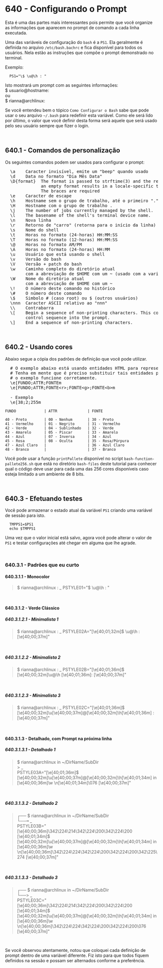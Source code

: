 ﻿# 640 - Configurando o Prompt

Esta é uma das partes mais interessantes pois permite que você organize as informações que aparecem
no prompt de comando a cada linha executada.  

Uma das variáveis de configuração do ``bash`` é a ``PS1``. Ela geralmente é definida no arquivo 
``/etc/bash.bachrc`` e fica disponível para todos os usuários. Nela estão as instruções que compõe 
o prompt demonstrado no terminal.  

Exemplo:
``` /etc/bash.bachrc
  PS1="\$ \u@\h : "
```

Isto mostrará um prompt com as seguintes informações:  
  $ usuario@hostname:   
  ou  
  $ rianna@archlinux:  

Se você entendeu bem o tópico ``Como Configurar o Bash`` sabe que pode usar o seu arquivo 
``~/.bash`` para redefinir esta variável. Como ele será lido por último, o valor que você definir
desta forma será aquele que será usado pelo seu usuário sempre que fizer o login.



&nbsp;

## 640.1 - Comandos de personalização

Os seguintes comandos podem ser usados para configurar o prompt:  

<pre>
  \a    Caracter invisível, emite um "beep" quando usado
  \d    Data no formato "Dia Mês Data"
  \D{format}  The format is passed to strftime(3) and the result is inserted in the prompt string;
              an empty format results in a locale-specific time representation. 
              The braces are required
  \e    Caracter de escape
  \h    Hostname sem o grupo de trabalho, até o primeiro "."
  \H    Hostname com o grupo de trabalho . 
  \j    The number of jobs currently managed by the shell. 
  \l    The basename of the shell's terminal device name. 
  \n    Nova linha
  \r    Retorno de "carro" (retorna para o início da linha)
  \s    Nome do shell
  \t    Horas no formato (24-horas) HH:MM:SS 
  \T    Horas no formato (12-horas) HH:MM:SS  
  \@    Horas no formato AM/PM
  \A    Horas no formato (24-horas) HH:MM 
  \u    Usuário que está usando o shell
  \v    Versão do bash
  \V    Versão + patch do bash
  \w    Caminho completo do diretório atual
        com a abreviação de $HOME com um ~ (usado com a variável $PROMPT_DIRTRIM)
  \W    Nome do diretório atual 
        com a abreviação de $HOME com um ~
  \!    O número deste comando no histórico
  \#    O número deste comando
  \$    Simbolo # (caso root) ou $ (outros usuários) 
  \nnn  Caracter ASCII relativo ao "nnn"
  \\    Contrabarra
  \[    Begin a sequence of non-printing characters. This could be used to embed a terminal 
        control sequence into the prompt. 
  \]    End a sequence of non-printing characters. 
</pre>


&nbsp;

## 640.2 - Usando cores

Abaixo segue a cópia dos padrões de definição que você pode utilizar.

<pre>
  # O exemplo abaixo está usando entidades HTML para representar os caracteres '&lt;' e '&gt;'.
  # Tenha em mente que é preciso substituir tais entidades pelos caracteres originais para que
  # o exemplo funcione corretamente.
  \e[FUNDO;ATTR;FONTEm
  \e[FUNDO;ATTR;FONTE&lt;r&gt;;FONTE&lt;g&gt;;FONTE&lt;b&gt;m
  
  - Exemplo
  \e[38;2;255m
</pre>

    FUNDO             | ATTR              | FONTE

    40 - Preto        | 00 - Nenhum       | 30 - Preto
    41 - Vermelho     | 01 - Negrito      | 31 - Vermelho
    42 - Verde        | 04 - Sublinhado   | 32 - Verde
    43 - Amarelo      | 05 - Piscar       | 33 - Amarelo
    44 - Azul         | 07 - Inversa      | 34 - Azul
    45 - Rosa         | 08 - Oculta       | 35 - Rosa/Púrpura
    47 - Azul Claro   |                   | 36 - Azul Claro
    48 - Branco       |                   | 37 - Branco 


Você pode usar a função ``printPallete`` disponível no script ``bash-function-pallete256.sh`` que
está no diretório ``bash-files`` deste tutorial para conhecer qual o código deve usar para cada uma
das 256 cores disponíveis caso esteja limitado a um ambiente de 8 bits.



&nbsp;

## 640.3 - Efetuando testes

Você pode armazenar o estado atual da variável ``PS1`` criando uma variável de sessão para isto.

``` shell
  TMPPS1=$PS1
  echo $TMPPS1
```

Uma vez que o valor inicial está salvo, agora você pode alterar o valor de ``PS1`` e testar 
configurações até chegar em alguma que lhe agrade.



&nbsp;

### 640.3.1 - Padrões que eu curto

#### 640.3.1.1 - Monocolor
> $ rianna@archlinux : _
> PSTYLE01="\$ \u@\h : "


&nbsp;

#### 640.3.1.2 - Verde Clássico
##### 640.3.1.2.1 - Minimalista 1
> $ rianna@archlinux : _
> PSTYLE02A="\[\e[40;01;32m\]\$ \u@\h : \[\e[40;00;37m\]"


&nbsp;

##### 640.3.1.2.2 - Minimalista 2
> $ rianna@archlinux : _
> PSTYLE02B="\[\e[40;01;36m\]\$ \[\e[40;00;32m\]\u@\h \[\e[40;01;36m\]: \[\e[40;00;37m\]"


&nbsp;

##### 640.3.1.2.3 - Minimalista 3
> $ rianna@archlinux : _
> PSTYLE02C="\[\e[40;01;36m\]\$ \[\e[40;00;32m\]\u\[\e[40;00;37m\]@\[\e[40;00;32m\]\h\[\e[40;01;36m\] : \[\e[40;00;37m\]"



&nbsp;

#### 640.3.1.3 - Detalhado, com Prompt na próxima linha
##### 640.3.1.3.1 - Detalhado 1
> $ rianna@archlinux in ~/DirName/SubDir  
> &gt; _  
> PSTYLE03A="\[\e[40;01;36m\]\$ \[\e[40;00;32m\]\u\[\e[40;00;37m\]@\[\e[40;00;32m\]\h\[\e[40;01;34m\] in \[\e[40;00;36m\]\w \n\[\e[40;01;34m\]\076 \[\e[40;00;37m\]"


&nbsp;

##### 640.3.1.3.2 - Detalhado 2
> ┌── $ rianna@archlinux in ~/DirName/SubDir  
> └──╼ _  
> PSTYLE03B="\[\e[40;00;36m\]\342\224\214\342\224\200\342\224\200 \[\e[40;01;34m\]\$ \[\e[40;00;32m\]\u\[\e[40;00;37m\]@\[\e[40;00;32m\]\h\[\e[40;01;34m\] in \[\e[40;00;36m\]\w \n\[\e[40;00;36m\]\342\224\224\342\224\200\342\224\200\342\225\274 \[\e[40;00;37m\]"


&nbsp;

##### 640.3.1.3.3 - Detalhado 3
> ┌── $ rianna@archlinux in ~/DirName/SubDir  
> └──&gt; _  
> PSTYLE03C="\[\e[40;00;36m\]\342\224\214\342\224\200\342\224\200 \[\e[40;01;34m\]\$ \[\e[40;00;32m\]\u\[\e[40;00;37m\]@\[\e[40;00;32m\]\h\[\e[40;01;34m\] in \[\e[40;00;36m\]\w \n\[\e[40;00;36m\]\342\224\224\342\224\200\342\224\200\076 \[\e[40;00;37m\]"


&nbsp;

Se você observou atentamente, notou que coloquei cada definição de prompt dentro de uma variável
diferente. Fiz isto para que todos fiquem definidos na sessão e possam ser alternados conforme
a preferência.
